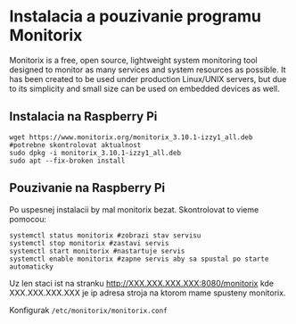 # Instalacia a pouzivanie programu Monitorix

Monitorix is a free, open source, lightweight system monitoring tool designed to monitor as many services and system resources as possible. It has been created to be used under production Linux/UNIX servers, but due to its simplicity and small size can be used on embedded devices as well.

## Instalacia na Raspberry Pi

``` 
wget https://www.monitorix.org/monitorix_3.10.1-izzy1_all.deb #potrebne skontrolovat aktualnost
sudo dpkg -i monitorix_3.10.1-izzy1_all.deb
sudo apt --fix-broken install
``` 

## Pouzivanie na Raspberry Pi

Po uspesnej instalacii by mal monitorix bezat. Skontrolovat to vieme pomocou:
``` 
systemctl status monitorix #zobrazi stav servisu
systemctl stop monitorix #zastavi servis
systemctl start monitorix #nastartuje servis
systemctl enable monitorix #zapne servis aby sa spustal po starte automaticky
``` 

Uz len staci ist na stranku http://XXX.XXX.XXX.XXX:8080/monitorix kde XXX.XXX.XXX.XXX je ip adresa stroja na ktorom mame spusteny monitorix.

Konfigurak `/etc/monitorix/monitorix.conf`

